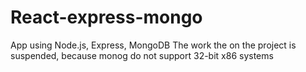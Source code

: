 # React-express-mongo
App using Node.js, Express, MongoDB
The work the on the project is suspended, because monog do not support 32-bit x86 systems
